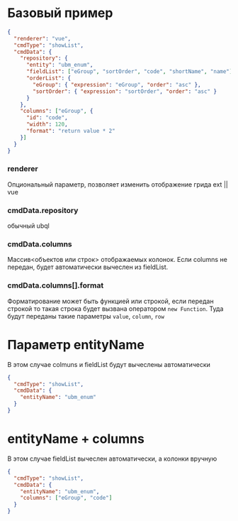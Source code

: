 # Базовый пример

```json
{
  "renderer": "vue",
  "cmdType": "showList",
  "cmdData": {
    "repository": {
      "entity": "ubm_enum",
      "fieldList": ["eGroup", "sortOrder", "code", "shortName", "name"],
      "orderList": {
        "eGroup": { "expression": "eGroup", "order": "asc" },
        "sortOrder": { "expression": "sortOrder", "order": "asc" }
      }
    },
    "columns": ["eGroup", {
      "id": "code",
      "width": 120,
      "format": "return value * 2"
    }]
  }
}
```
### renderer
 Опциональный параметр, позволяет изменить отображение грида ext || vue

### cmdData.repository
обычный ubql

### cmdData.columns
Массив<объектов или строк> отображаемых колонок.
Если columns не передан, будет автоматически вычеслен из fieldList.

### cmdData.columns[].format
Форматирование может быть функцией или строкой,
если передан строкой то такая строка будет вызвана оператором `new Function`.
Туда будут переданы такие параметры `value`, `column`, `row`

# Параметр entityName
В этом случае colmuns и fieldList будут вычеслены автоматически

```json
{
  "cmdType": "showList",
  "cmdData": {
    "entityName": "ubm_enum"
  }
}
```

# entityName + columns
В этом случае fieldList вычеслен автоматически, а колонки вручную

```json
{
  "cmdType": "showList",
  "cmdData": {
    "entityName": "ubm_enum",
    "columns": ["eGroup", "code"]
  }
}
```
